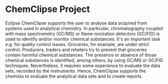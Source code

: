 # ChemClipse Project

Eclipse ChemClipse supports the user to analyse data acquired from systems used in analytical chemistry. In particular, chromatography coupled with mass spectrometry (GC/MS) or flame-ionization detectors (GC/FID) is used to identify and/or monitor chemical substances. It's an important task e.g. for quality control issues. Groceries, for example, are under strict control. Producers, traders and retailers try to prevent that groceries contain harmful chemical substances. The presence or absence of those chemical substances is identified, among others, by using GC/MS or GC/FID techniques. Nevertheless, it requires some experience to evaluate the data sets, recorded by the instruments. Hence, ChemClipse supports the chemists to evaluate the analytical data sets and to create reports.
